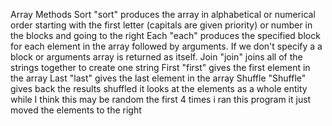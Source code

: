 Array Methods
Sort
"sort" produces the array in alphabetical or numerical order starting with the first letter (capitals are given
  priority) or number in the blocks
and going to the right
Each
"each" produces the specified block for each element in the array followed by arguments. If we don't
specify a a block or arguments array is returned as itself.
Join
"join" joins all of the strings together to create one string
First
"first" gives the first element in the array
Last
"last" gives the last element in the array
Shuffle
"Shuffle" gives back the results shuffled it looks at the elements
as a whole entity while I think this may be random the first 4 times i ran this program it just moved the
elements to the right  

